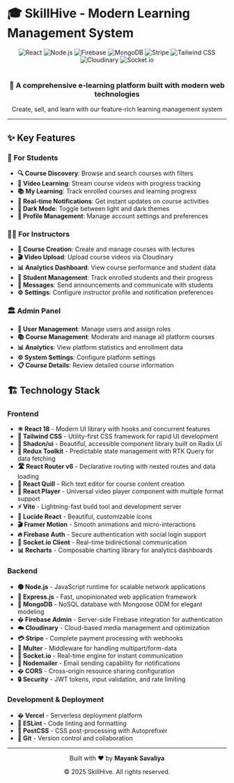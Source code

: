 # 🎓 SkillHive - Modern Learning Management System

<div align="center">
  <img src="https://img.shields.io/badge/React-18.3.1-61DAFB?style=for-the-badge&logo=react&logoColor=white" alt="React">
  <img src="https://img.shields.io/badge/Node.js-Express-339933?style=for-the-badge&logo=node.js&logoColor=white" alt="Node.js">
  <img src="https://img.shields.io/badge/Firebase-FFCA28?style=for-the-badge&logo=firebase&logoColor=black" alt="Firebase">
  <img src="https://img.shields.io/badge/MongoDB-47A248?style=for-the-badge&logo=mongodb&logoColor=white" alt="MongoDB">
  <img src="https://img.shields.io/badge/Stripe-635BFF?style=for-the-badge&logo=stripe&logoColor=white" alt="Stripe">
  <img src="https://img.shields.io/badge/Tailwind_CSS-38B2AC?style=for-the-badge&logo=tailwind-css&logoColor=white" alt="Tailwind CSS">
  <img src="https://img.shields.io/badge/Cloudinary-3448C5?style=for-the-badge&logo=cloudinary&logoColor=white" alt="Cloudinary">
  <img src="https://img.shields.io/badge/Socket.io-010101?style=for-the-badge&logo=socket.io&logoColor=white" alt="Socket.io">
</div>

<br>

<div align="center">
  <h3>🚀 A comprehensive e-learning platform built with modern web technologies</h3>
  <p>Create, sell, and learn with our feature-rich learning management system</p>
</div>

---

## ✨ Key Features

### 🎯 For Students
- **🔍 Course Discovery**: Browse and search courses with filters
- **🎥 Video Learning**: Stream course videos with progress tracking
- **📚 My Learning**: Track enrolled courses and learning progress
- **🔔 Real-time Notifications**: Get instant updates on course activities
- **🌙 Dark Mode**: Toggle between light and dark themes
- **👤 Profile Management**: Manage account settings and preferences

### 👨‍🏫 For Instructors
- **📖 Course Creation**: Create and manage courses with lectures
- **🎬 Video Upload**: Upload course videos via Cloudinary
- **📊 Analytics Dashboard**: View course performance and student data
- **👥 Student Management**: Track enrolled students and their progress
- **💬 Messages**: Send announcements and communicate with students
- **⚙️ Settings**: Configure instructor profile and notification preferences

### 🏛️ Admin Panel
- **👥 User Management**: Manage users and assign roles
- **📚 Course Management**: Moderate and manage all platform courses
- **📊 Analytics**: View platform statistics and enrollment data
- **⚙️ System Settings**: Configure platform settings
- **📋 Course Details**: Review detailed course information

## 🏗️ Technology Stack

### Frontend
- **⚛️ React 18** - Modern UI library with hooks and concurrent features
- **🎨 Tailwind CSS** - Utility-first CSS framework for rapid UI development
- **🧩 Shadcn/ui** - Beautiful, accessible component library built on Radix UI
- **🔄 Redux Toolkit** - Predictable state management with RTK Query for data fetching
- **🛣️ React Router v6** - Declarative routing with nested routes and data loading
- **📝 React Quill** - Rich text editor for course content creation
- **🎥 React Player** - Universal video player component with multiple format support
- **⚡ Vite** - Lightning-fast build tool and development server
- **🎯 Lucide React** - Beautiful, customizable icons
- **🎬 Framer Motion** - Smooth animations and micro-interactions
- **🔥 Firebase Auth** - Secure authentication with social login support
- **📡 Socket.io Client** - Real-time bidirectional communication
- **📊 Recharts** - Composable charting library for analytics dashboards

### Backend
- **🟢 Node.js** - JavaScript runtime for scalable network applications
- **🚀 Express.js** - Fast, unopinionated web application framework
- **🍃 MongoDB** - NoSQL database with Mongoose ODM for elegant modeling
- **� Firebase Admin** - Server-side Firebase integration for authentication
- **☁️ Cloudinary** - Cloud-based media management and optimization
- **💳 Stripe** - Complete payment processing with webhooks
- **📁 Multer** - Middleware for handling multipart/form-data
- **📡 Socket.io** - Real-time engine for instant communication
- **📧 Nodemailer** - Email sending capability for notifications
- **� CORS** - Cross-origin resource sharing configuration
- **🔒 Security** - JWT tokens, input validation, and rate limiting

### Development & Deployment
- **� Vercel** - Serverless deployment platform
- **🔧 ESLint** - Code linting and formatting
- **🎨 PostCSS** - CSS post-processing with Autoprefixer
- **🔄 Git** - Version control and collaboration













---

<div align="center">
  <p>Built with ❤️ by <strong>Mayank Savaliya</strong></p>
  <p>© 2025 SkillHive. All rights reserved.</p>
</div>
